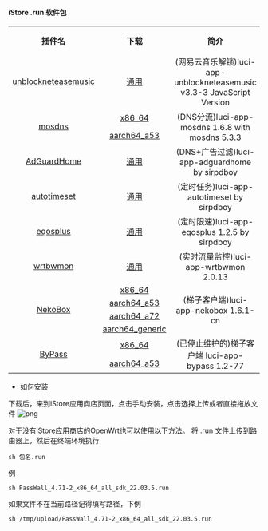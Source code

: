 #### iStore .run 软件包

<table align="center">
<tr align="center">
    <th align="center">插件名</th>
    <th align="center">下载</th>
    <th align="center">简介</th>
    <th align="center">编译日期</th>
</tr>
<tr align="center">
    <td rowspan="1"; align="center"><a href="https://github.com/UnblockNeteaseMusic/luci-app-unblockneteasemusic">unblockneteasemusic</a></td>
    <td align="center"><a href="https://github.com/bcseputetto/Are-u-ok/raw/master/packages/generic/unblockneteasemusic.run">通用</a></td>
    <td align="center">(网易云音乐解锁)luci-app-unblockneteasemusic v3.3-3 JavaScript Version</td>
    <td align="center">2024-12-24</td>
</tr>
<tr align="center">
    <td rowspan="2"; align="center"><a href="https://github.com/sbwml/luci-app-mosdns">mosdns</a></td>
    <td align="center"><a href="https://github.com/bcseputetto/Are-u-ok/raw/master/packages/x86_64/mosdns_5.3.3-3_x86_64_luci_1.6.8_all.run">x86_64</a></td>
    <td rowspan="2"; align="center">(DNS分流)luci-app-mosdns 1.6.8 with mosdns 5.3.3</td>
    <td rowspan="2"; align="center">2024-12-17</td>
</tr>
<tr>
    <td align="center"><a href="https://github.com/bcseputetto/Are-u-ok/raw/master/packages/aarch64/mosdns_5.3.3-3_aarch64_a53_luci_1.6.8_all.run">aarch64_a53</a></td>
</tr>
<tr align="center">
    <td rowspan="1"; align="center"><a href="https://github.com/sirpdboy/sirpdboy-package">AdGuardHome</a></td>
    <td align="center"><a href="https://github.com/bcseputetto/Are-u-ok/raw/master/packages/generic/adguardhome.run">通用</a></td>
    <td align="center">(DNS+广告过滤)luci-app-adguardhome by sirpdboy</td>
    <td align="center">2024-06-30</td>
</tr>
<tr align="center">
    <td rowspan="1"; align="center"><a href="https://github.com/sirpdboy/luci-app-autotimeset">autotimeset</a></td>
    <td align="center"><a href="https://github.com/bcseputetto/Are-u-ok/raw/master/packages/generic/autotimeset.run">通用</a></td>
    <td align="center">(定时任务)luci-app-autotimeset by sirpdboy</td>
    <td align="center">2024-04-12</td>
</tr>
<tr align="center">
    <td rowspan="1"; align="center"><a href="https://github.com/sirpdboy/luci-app-eqosplus">eqosplus</a></td>
    <td align="center"><a href="https://github.com/bcseputetto/Are-u-ok/raw/master/packages/generic/eqosplus_1.2.5.run">通用</a></td>
    <td align="center">(定时限速)luci-app-eqosplus 1.2.5 by sirpdboy</td>
    <td align="center">2024-11-22</td>
</tr>
<tr align="center">
    <td rowspan="1"; align="center"><a href="https://github.com/brvphoenix/luci-app-wrtbwmon">wrtbwmon</a></td>
    <td align="center"><a href="https://github.com/bcseputetto/Are-u-ok/raw/master/packages/generic/wrtbwmon_2.0.13.run">通用</a></td>
    <td align="center">(实时流量监控)luci-app-wrtbwmon 2.0.13</td>
    <td align="center">2023-10-30</td>
</tr>
<tr align="center">
    <td rowspan="4"; align="center"><a href="https://github.com/Thaolga/openwrt-nekobox">NekoBox</a></td>
    <td align="center"><a href="https://github.com/bcseputetto/Are-u-ok/raw/master/packages/x86_64/NekoBox_1.6.1-cn_x86_64_all.run">x86_64</a></td>
    <td rowspan="4"; align="center">(梯子客户端)luci-app-nekobox 1.6.1-cn</td>
    <td rowspan="4"; align="center">2023-12-22</td>
</tr>
<tr>
    <td align="center"><a href="https://github.com/bcseputetto/Are-u-ok/raw/master/packages/aarch64/NekoBox_1.6.1-cn_aarch64_a53_all.run">aarch64_a53</a></td>
</tr>
<tr>
    <td align="center"><a href="https://github.com/bcseputetto/Are-u-ok/raw/master/packages/aarch64/NekoBox_1.6.1-cn_aarch64_a72_all.run">aarch64_a72</a></td>
</tr>
<tr>
    <td align="center"><a href="https://github.com/bcseputetto/Are-u-ok/raw/master/packages/aarch64/NekoBox_1.6.1-cn_aarch64_generic_all.run">aarch64_generic</a></td>
</tr>
<tr align="center">
    <td rowspan="2"; align="center"><a href="https://github.com/tianiue/luci-app-bypass">ByPass</a></td>
    <td align="center"><a href="https://github.com/bcseputetto/Are-u-ok/raw/master/packages/x86_64/Bypass_1.2-77_x86_64_all_sdk_22.03.6.run">x86_64</a></td>
    <td rowspan="2"; align="center">(已停止维护的)梯子客户端 luci-app-bypass 1.2-77</td>
    <td rowspan="2"; align="center">2024-01-05</td>
</tr>
<tr>
    <td align="center"><a href="https://github.com/bcseputetto/Are-u-ok/raw/master/packages/aarch64/Bypass_1.2-77_aarch64_a53_all_sdk_22.03.6.run">aarch64_a53</a></td>
</tr>
</table>

* 如何安装

下载后，来到iStore应用商店页面，点击手动安装，点击选择上传或者直接拖放文件
![png](https://cdn.jsdelivr.net/gh/bcseputetto/Are-u-ok@master/packages/install.png)

对于没有iStore应用商店的OpenWrt也可以使用以下方法。
将 .run 文件上传到路由器上，然后在终端环境执行
```console
sh 包名.run
```
例
```console
sh PassWall_4.71-2_x86_64_all_sdk_22.03.5.run
```
如果文件不在当前路径记得填写路径，下例
```console
sh /tmp/upload/PassWall_4.71-2_x86_64_all_sdk_22.03.5.run
```
